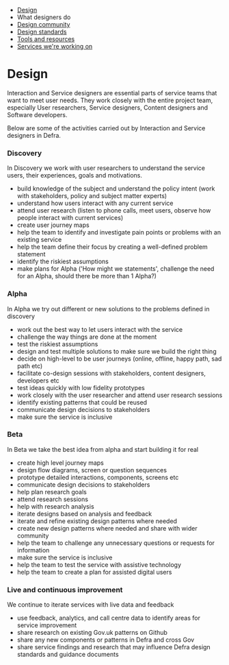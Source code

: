 
<!-- Nav -->
* [Design](/README.md) 
* What designers do
* [Design community](/community.md)
* [Design standards](/standards.md)
* [Tools and resources](/tools-and-resources.md)
* [Services we're working on](/service-teams.md)

# Design

Interaction and Service designers are essential parts of service teams that want to meet user needs. They work closely with the entire project team, especially User researchers, Service designers, Content designers and Software developers.

Below are some of the activities carried out by Interaction and Service designers in Defra.

### Discovery

In Discovery we work with user researchers to understand the service users, their experiences, goals and motivations.

* build knowledge of the subject and understand the policy intent (work with stakeholders, policy and subject matter experts) 
* understand how users interact with any current service
* attend user research (listen to phone calls, meet users, observe how people interact with current services)
* create user journey maps
* help the team to identify and investigate pain points or problems with an existing service
* help the team define their focus by creating a well-defined problem statement
* identify the riskiest assumptions
* make plans for Alpha ('How might we statements', challenge the need for an Alpha, should there be more than 1 Alpha?)

### Alpha

In Alpha we try out different or new solutions to the problems defined in discovery

* work out the best way to let users interact with the service
* challenge the way things are done at the moment
* test the riskiest assumptions
* design and test multiple solutions to make sure we build the right thing
* decide on high-level to be user journeys (online, offline, happy path, sad path etc)
* facilitate co-design sessions with stakeholders, content designers, developers etc
* test ideas quickly with low fidelity prototypes
* work closely with the user researcher and attend user research sessions 
* identify existing patterns that could be reused
* communicate design decisions to stakeholders
* make sure the service is inclusive

### Beta

In Beta we take the best idea from alpha and start building it for real

* create high level journey maps
* design flow diagrams, screen or question sequences
* prototype detailed interactions, components, screens etc  
* communicate design decisions to stakeholders
* help plan research goals 
* attend research sessions
* help with research analysis
* iterate designs based on analysis and feedback
* iterate and refine existing design patterns where needed 
* create new design patterns where needed and share with wider community
* help the team to challenge any unnecessary questions or requests for information
* make sure the service is inclusive
* help the team to test the service with assistive technology
* help the team to create a plan for assisted digital users

### Live and continuous improvement

We continue to iterate services with live data and feedback

* use feedback, analytics, and call centre data to identify areas for service improvement
* share research on existing Gov.uk patterns on Github
* share any new components or patterns in Defra and cross Gov
* share service findings and research that may influence Defra design standards and guidance documents

